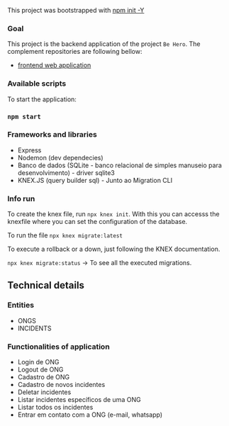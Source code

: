 This project was bootstrapped with [npm init -Y](https://expressjs.com/pt-br/starter/installing.html)

### Goal

This project is the backend application of the project `Be Hero`. The complement repositories are following bellow:

- [frontend web application](https://github.com/joaofanchini/be-hero-frontend-web.git)

### Available scripts

To start the application:

### `npm start`

### Frameworks and libraries

- Express
- Nodemon (dev dependecies)
- Banco de dados (SQLite - banco relacional de simples manuseio para desenvolvimento) - driver sqlite3
- KNEX.JS (query builder sql) - Junto ao Migration CLI

### Info run

To create the knex file, run `npx knex init`. With this you can accesss the knexfile where you can set the configuration of the database.

To run the file `npx knex migrate:latest`

To execute a rollback or a down, just following the KNEX documentation.

`npx knex migrate:status` -> To see all the executed migrations.

## Technical details

### Entities

- ONGS
- INCIDENTS

### Functionalities of application

- Login de ONG
- Logout de ONG
- Cadastro de ONG
- Cadastro de novos incidentes
- Deletar incidentes
- Listar incidentes específicos de uma ONG
- Listar todos os incidentes
- Entrar em contato com a ONG (e-mail, whatsapp)
